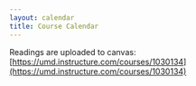 ```yaml
---
layout: calendar
title: Course Calendar
---
```


Readings are uploaded to canvas: [https://umd.instructure.com/courses/1030134](https://umd.instructure.com/courses/1030134)

